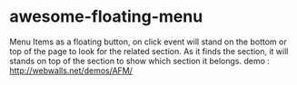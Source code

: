 # awesome-floating-menu
Menu Items as a floating button, on click event will stand on the bottom or top of the page to look for the related section. As it finds the section, it will stands on top of the section to show which section it belongs. 
demo : http://webwalls.net/demos/AFM/
